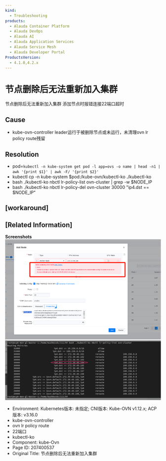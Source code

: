```yaml
---
kind:
  - Troubleshooting
products:
  - Alauda Container Platform
  - Alauda DevOps
  - Alauda AI
  - Alauda Application Services
  - Alauda Service Mesh
  - Alauda Developer Portal
ProductsVersion:
  - 4.1.0,4.2.x
---
```

<!-- A type of document that involves encountering a fault, diagnosing it, performing root cause analysis, and providing solutions. -->

# 节点删除后无法重新加入集群

节点删除后无法重新加入集群 添加节点时报错连接22端口超时

## Cause
- kube-ovn-controller leader运行于被删除节点或未运行，未清理ovn lr policy route残留

## Resolution
- pod=`kubectl -n kube-system get pod -l app=ovs -o name | head -n1 | awk '{print $1}' | awk -F/ '{print $2}'`
- kubectl cp -n kube-system $pod:/kube-ovn/kubectl-ko ./kubectl-ko
- bash ./kubectl-ko nbctl lr-policy-list ovn-cluster | grep -w $NODE_IP
- bash ./kubectl-ko nbctl lr-policy-del ovn-cluster 30000 "ip4.dst == $NODE_IP"

## [workaround]

## [Related Information]
**Screenshots**
![](assets/jie-dian-shan-chu-hou-wu-fa-zhong-xin-jia-ru-ji-qun/image-2024-5-10_10-3-37.png)
![](assets/jie-dian-shan-chu-hou-wu-fa-zhong-xin-jia-ru-ji-qun/image-2024-5-10_10-8-28.png)
- Environment: Kubernetes版本: 未指定; CNI版本: Kube-OVN v1.12.x; ACP版本: v3.16.0
- kube-ovn-controller
- ovn lr policy route
- 22端口
- kubectl-ko
- Component: kube-Ovn
- Page ID: 207400537
- Original Title: 节点删除后无法重新加入集群
